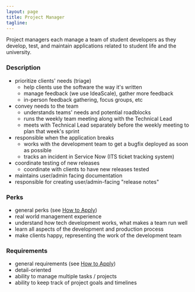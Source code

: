 ```yaml
---
layout: page
title: Project Manager
tagline:
---
```


Project managers each manage a team of student developers as they develop, test, and maintain applications related to student life and the university.

### Description
* prioritize clients' needs (triage)
  * help clients use the software the way it's written
  * manage feedback (we use IdeaScale), gather more feedback
  * in-person feedback gathering, focus groups, etc
* convey needs to the team
  * understands teams' needs and potential roadblocks
  * runs the weekly team meeting along with the Technical Lead
  * meets with Technical Lead separately before the weekly meeting to plan that week's sprint
* responsible when the application breaks
  * works with the development team to get a bugfix deployed as soon as possible
  * tracks an incident in Service Now (ITS ticket tracking system)
* coordinate testing of new releases
  * coordinate with clients to have new releases tested
* maintains user/admin facing documentation
* responsible for creating user/admin-facing "release notes"

### Perks
* general perks (see [How to Apply](/apply.html))
* real world management experience
* understand how tech development works, what makes a team run well
* learn all aspects of the development and production process
* make clients happy, representing the work of the development team

### Requirements
* general requirements (see [How to Apply](/apply.html))
* detail-oriented
* ability to manage multiple tasks / projects
* ability to keep track of project goals and timelines
